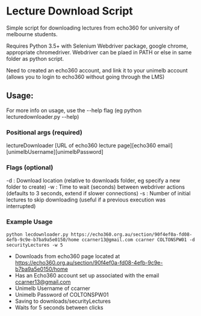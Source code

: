 # Lecture Download Script
Simple script for downloading lectures from echo360 for university of melbourne students.

Requires Python 3.5+ with Selenium Webdriver package, google chrome, appropriate chromedriver.
Webdriver can be plaed in PATH or else in same folder as python script.

Need to created an echo360 account, and link it to your unimelb account (allows you to login to echo360 without going through the LMS)

## Usage:
For more info on usage, use the --help flag  (eg python lecturedownloader.py --help)

### Positional args (required)
lectureDownloader [URL of echo360 lecture page][echo360 email][unimelbUsername][unimelbPassword]

### Flags (optional)
-d :    Download location (relative to downloads folder, eg specify a new folder to create)
-w :    Time to wait (seconds) between webdriver actions (defaults to 3 seconds, extend if              slower connections)
-s  :   Number of initial lectures to skip downloading (useful if a previous execution was              interrupted)

### Example Usage

`python lecdownloader.py https://echo360.org.au/section/90f4ef0a-fd08-4efb-9c9e-b7ba9a5e0150/home ccarner13@gmail.com ccarner COLTONSPW01 -d securityLectures -w 5`
- Downloads from echo360 page located at https://echo360.org.au/section/90f4ef0a-fd08-4efb-9c9e-b7ba9a5e0150/home
- Has an Echo360 account set up associated with the email ccarner13@gmail.com
- Unimelb Username of ccarner
- Unimelb Password of COLTONSPW01
- Saving to downloads/securityLectures
- Waits for 5 seconds between clicks
